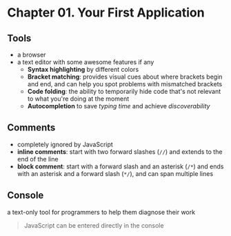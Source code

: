 # Chapter 01. Your First Application

## Tools

- a browser
- a text editor with some awesome features if any
  - **Syntax highlighting** by different colors
  - **Bracket matching**: provides visual cues about where brackets begin and end, and can help you spot problems with mismatched brackets
  - **Code folding**: the ability to temporarily hide code that's not relevant to what you're doing at the moment
  - **Autocompletion** to save _typing time_ and achieve _discoverability_

## Comments

- completely ignored by JavaScript
- **inline comments**: start with two forward slashes (`//`) and extends to the end of the line
- **block comment**: start with a forward slash and an asterisk (`/*`) and ends with an asterisk and a forward slash (`*/`), and can span multiple lines

## Console

a text-only tool for programmers to help them diagnose their work

> JavaScript can be entered directly in the console
